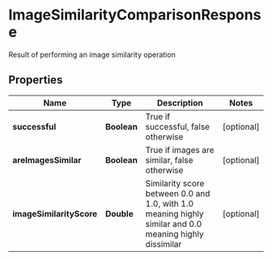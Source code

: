 

# ImageSimilarityComparisonResponse

Result of performing an image similarity operation
## Properties

Name | Type | Description | Notes
------------ | ------------- | ------------- | -------------
**successful** | **Boolean** | True if successful, false otherwise |  [optional]
**areImagesSimilar** | **Boolean** | True if images are similar, false otherwise |  [optional]
**imageSimilarityScore** | **Double** | Similarity score between 0.0 and 1.0, with 1.0 meaning highly similar and 0.0 meaning highly dissimilar |  [optional]



